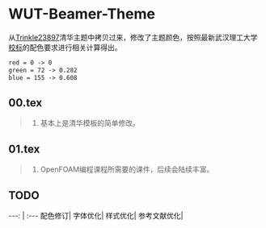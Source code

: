 # WUT-Beamer-Theme
从[Trinkle23897](https://github.com/Trinkle23897/THU-Beamer-Theme)清华主题中拷贝过来，修改了主题颜色，按照最新武汉理工大学[校标](http://dzb.whut.edu.cn/cycx/xxbs/)的配色要求进行相关计算得出。

```LaTeX
red = 0 -> 0
green = 72 -> 0.282
blue = 155 -> 0.608
```

## 00.tex
> 1. 基本上是清华模板的简单修改。

## 01.tex
> 1. OpenFOAM编程课程所需要的课件，后续会陆续丰富。

## TODO
 ---: | :---
配色修订|
字体优化|
样式优化|
参考文献优化|
